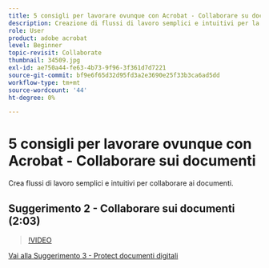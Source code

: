```yaml
---
title: 5 consigli per lavorare ovunque con Acrobat - Collaborare su documenti
description: Creazione di flussi di lavoro semplici e intuitivi per la collaborazione sui documenti
role: User
product: adobe acrobat
level: Beginner
topic-revisit: Collaborate
thumbnail: 34509.jpg
exl-id: ae750a44-fe63-4b73-9f96-3f361d7d7221
source-git-commit: bf9e6f65d32d95fd3a2e3690e25f33b3ca6ad5dd
workflow-type: tm+mt
source-wordcount: '44'
ht-degree: 0%

---
```


# 5 consigli per lavorare ovunque con Acrobat - Collaborare sui documenti

Crea flussi di lavoro semplici e intuitivi per collaborare ai documenti.

## Suggerimento 2 - Collaborare sui documenti (2:03)

>[!VIDEO](https://video.tv.adobe.com/v/34509?hidetitle=true)

[Vai alla Suggerimento 3 - Protect documenti digitali](protect-digital-documents.md)